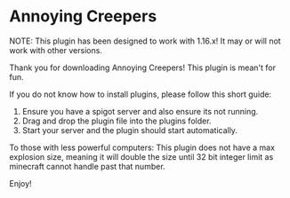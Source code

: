 # Annoying Creepers

NOTE: This plugin has been designed to work with 1.16.x! It may or will not work with other versions.

Thank you for downloading Annoying Creepers! This plugin is mean't for fun.

If you do not know how to install plugins, please follow this short guide:
1. Ensure you have a spigot server and also ensure its not running.
2. Drag and drop the plugin file into the plugins folder.
3. Start your server and the plugin should start automatically.

To those with less powerful computers: This plugin does not have a max explosion size, meaning it will double the size until 32 bit integer limit as minecraft cannot handle past that number.

Enjoy!
